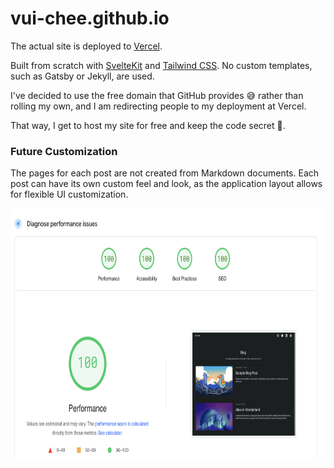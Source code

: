 # vui-chee.github.io

The actual site is deployed to [Vercel](https://vercel.com/).

Built from scratch with [SvelteKit](https://kit.svelte.dev/) and [Tailwind CSS](https://tailwindcss.com/).
No custom templates, such as Gatsby or Jekyll, are used.

I've decided to use the free domain that GitHub provides 😅 rather than rolling my own,
and I am redirecting people to my deployment at Vercel.

That way, I get to host my site for free and keep the code secret 🤫.

### Future Customization

The pages for each post are not created from Markdown documents.
Each post can have its own custom feel and look, as the application
layout allows for flexible UI customization.

<div style="text-align: center;">
  <img src="images/performance.png" width="660" height="400">
</div>

<br />
